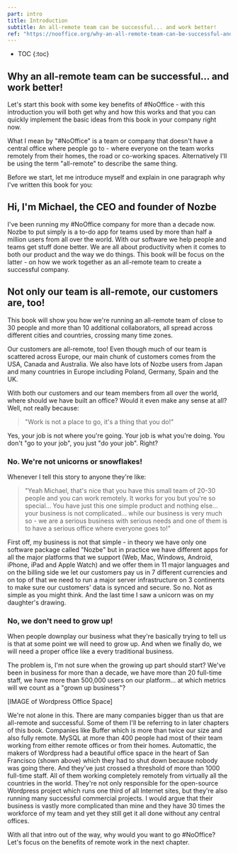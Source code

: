 ```yaml
---
part: intro
title: Introduction
subtitle: An all-remote team can be successful... and work better!
ref: "https://nooffice.org/why-an-all-remote-team-can-be-successful-and-work-better-why-go-nooffice-video-a6694138ed1c/"
---
```


* TOC
{:toc}

## Why an all-remote team can be successful... and work better!

Let's start this book with some key benefits of #NoOffice - with this introduction you will both get why and how this works and that you can quickly implement the basic ideas from this book in your company right now.

What I mean by "#NoOffice" is a team or company that doesn't have a central office where people go to - where everyone on the team works remotely from their homes, the road or co-working spaces. Alternatively I'll be using the term "all-remote" to describe the same thing.

Before we start, let me introduce myself and explain in one paragraph why I've written this book for you:

## Hi, I'm Michael, the CEO and founder of Nozbe

I've been running my #NoOffice company for more than a decade now. Nozbe to put simply is a to-do app for teams used by more than half a million users from all over the world. With our software we help people and teams get stuff done better. We are all about productivity when it comes to both our product and the way we do things. This book will be focus on the latter - on how we work together as an all-remote team to create a successful company.

## Not only our team is all-remote, our customers are, too!

This book will show you how we're running an all-remote team of close to 30 people and more than 10 additional collaborators, all spread across different cities and countries, crossing many time zones.

Our customers are all-remote, too! Even though much of our team is scattered across Europe, our main chunk of customers comes from the USA, Canada and Australia. We also have lots of Nozbe users from Japan and many countries in Europe including Poland, Germany, Spain and the UK.

With both our customers and our team members from all over the world, where should we have built an office? Would it even make any sense at all? Well, not really because:

> "Work is not a place to go, it's a thing that you do!"

Yes, your job is not where you're going. Your job is what you're doing. You don't "go to your job", you just "do your job". Right?

### No. We're not unicorns or snowflakes!

Whenever I tell this story to anyone they're like:

> "Yeah Michael, that's nice that you have this small team of 20-30 people and you can work remotely. It works for you but you're so special... You have just this one simple product and nothing else... your business is not complicated... while our business is very much so - we are a serious business with serious needs and one of them is to have a serious office where everyone goes to!"

First off, my business is not that simple - in theory we have only one software package called "Nozbe" but in practice we have different apps for all the major platforms that we support (Web, Mac, Windows, Android, iPhone, iPad and Apple Watch) and we offer them in 11 major languages and on the billing side we let our customers pay us in 7 different currencies and on top of that we need to run a major server infrastructure on 3 continents to make sure our customers' data is synced and secure. So no. Not as simple as you might think. And the last time I saw a unicorn was on my daughter's drawing. 

### No, we don't need to grow up!

When people downplay our business what they're basically trying to tell us is that at some point we will need to grow up. And when we finally do, we will need a proper office like a every traditional business.

The problem is, I'm not sure when the growing up part should start? We've been in business for more than a decade, we have more than 20 full-time staff, we have more than 500,000 users on our platform... at which metrics will we count as a "grown up business"?

[IMAGE of Wordpress Office Space]

We're not alone in this. There are many companies bigger than us that are all-remote and successful. Some of them I'll be referring to in later chapters of this book. Companies like Buffer which is more than twice our size and also fully remote. MySQL at more than 400 people had most of their team working from either remote offices or from their homes. Automattic, the makers of Wordpress had a beautiful office space in the heart of San Francisco (shown above) which they had to shut down because nobody was going there. And they've just crossed a threshold of more than 1000 full-time staff. All of them working completely remotely from virtually all the countries in the world. They're not only responsible for the open-source Wordpress project which runs one third of all Internet sites, but they're also running many successful commercial projects. I would argue that their business is vastly more complicated than mine and they have 30 times the workforce of my team and yet they still get it all done without any central offices.

With all that intro out of the way, why would you want to go #NoOffice? Let's focus on the benefits of remote work in the next chapter.